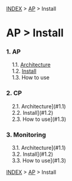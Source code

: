 [INDEX](https://github.com/JaemooSong/PaaS-TA-Sample-Document) &gt; [AP](https://github.com/JaemooSong/PaaS-TA-Sample-Document#1-ap) &gt; Install
# AP &gt; Install
### 1. AP  
&nbsp;&nbsp;&nbsp;&nbsp;1.1. [Architecture](#1.1)  
&nbsp;&nbsp;&nbsp;&nbsp;1.2. [Install](https://github.com/JaemooSong/PaaS-TA-Sample-Document/blob/master/AP/install.md)  
&nbsp;&nbsp;&nbsp;&nbsp;1.3. How to use
  
### 2. CP  
&nbsp;&nbsp;&nbsp;&nbsp;2.1. Architecture](#1.1)  
&nbsp;&nbsp;&nbsp;&nbsp;2.2. Install](#1.2)  
&nbsp;&nbsp;&nbsp;&nbsp;2.3. How to use](#1.3)  

### 3. Monitoring  
&nbsp;&nbsp;&nbsp;&nbsp;3.1. Architecture](#1.1)  
&nbsp;&nbsp;&nbsp;&nbsp;3.2. Install](#1.2)  
&nbsp;&nbsp;&nbsp;&nbsp;3.3. How to use](#1.3)  
  
[INDEX](https://github.com/JaemooSong/PaaS-TA-Sample-Document) &gt; [AP](https://github.com/JaemooSong/PaaS-TA-Sample-Document#1-ap) &gt; Install
